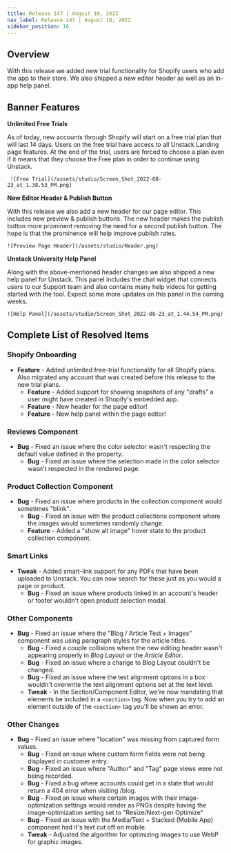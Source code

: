 ```yaml
---
title: Release 147 | August 10, 2022
nav_label: Release 147 | August 10, 2022
sidebar_position: 16
---
```


## Overview

With this release we added new trial functionality for Shopify users who add the app to their store. We also shipped a
new editor header as well as an in-app help panel.

## Banner Features

**Unlimited Free Trials**

As of today, new accounts through Shopify will start on a free trial plan that will last 14 days. Users on the free
trial have access to all Unstack Landing page features. At the end of the trial, users are forced to choose a plan even
if it means that they choose the Free plan in order to continue using Unstack.

     ![Free Trial](/assets/studio/Screen_Shot_2022-08-23_at_1.38.53_PM.png)

**New Editor Header & Publish Button**

With this release we also add a new header for our page editor. This includes new preview & publish buttons. The new
header makes the publish button more prominent removing the need for a second publish button. The hope is that the
prominence will help improve publish rates.

    ![Preview Page Header](/assets/studio/Header.png)

**Unstack University Help Panel**

Along with the above-mentioned header changes we also shipped a new help panel for Unstack. This panel includes the chat
widget that connects users to our Support team and also contains many help videos for getting started with the tool.
Expect some more updates on this panel in the coming weeks.

    ![Help Panel](/assets/studio/Screen_Shot_2022-08-23_at_1.44.54_PM.png)

## Complete List of Resolved Items

### Shopify Onboarding

* **Feature** - Added unlimited free-trial functionality for all Shopify plans. Also migrated any account that was
  created before this release to the new trial plans.
    + **Feature** - Added support for showing snapshots of any "drafts" a user might have created in Shopify's
      embedded app.
    + **Feature** - New header for the page editor!
    + **Feature** - New help panel within the page editor!

### Reviews Component

* **Bug** - Fixed an issue where the color selector wasn't respecting the default value defined in the property.
    + **Bug** - Fixed an issue where the selection made in the color selector wasn't respected in the rendered page.

### Product Collection Component

* **Bug** - Fixed an issue where products in the collection component would sometimes "blink".
    + **Bug** - Fixed an issue with the product collections component where the images would sometimes randomly
      change.
    + **Feature** - Added a "show alt image" hover state to the product collection component.

### Smart Links

* **Tweak** - Added smart-link support for any PDFs that have been uploaded to Unstack. You can now search for these
  just as you would a page or product.
    + **Bug** - Fixed an issue where products linked in an account's header or footer wouldn't open product
      selection modal.

### Other Components

* **Bug** - Fixed an issue where the "Blog / Article Test + Images" component was using paragraph styles for the
  article titles.
    + **Bug** - Fixed a couple collisions where the new editing header wasn't appearing properly in *Blog Layout* or
      the *Article Editor*.
    + **Bug** - Fixed an issue where a change to Blog Layout couldn't be changed.
    + **Bug** - Fixed an issue where the text alignment options in a box wouldn't overwrite the text alignment
      options set at the text level.
    + **Tweak** - In the Section/Component Editor, we're now mandating that elements be included in a ```<section>``` tag.
      Now when you try to add an element outside of the ```<section>``` tag you'll be shown an error.

### Other Changes

* **Bug** - Fixed an issue where "location" was missing from captured form values.
    + **Bug** - Fixed an issue where custom form fields were not being displayed in customer entry.
    + **Bug** - Fixed an issue where "Author" and "Tag" page views were not being recorded.
    + **Bug** - Fixed a bug where accounts could get in a state that would return a 404 error when visiting /blog.
    + **Bug** - Fixed an issue where certain images with their image-optimization settings would render as PNGs
      despite having the image-optimization setting set to "Resize/Next-gen Optimize"
    + **Bug** - Fixed an issue with the Media/Text + Stacked (Mobile App) component had it's text cut off on mobile.
    + **Tweak** - Adjusted the algorithm for optimizing images to use WebP for graphic images.
